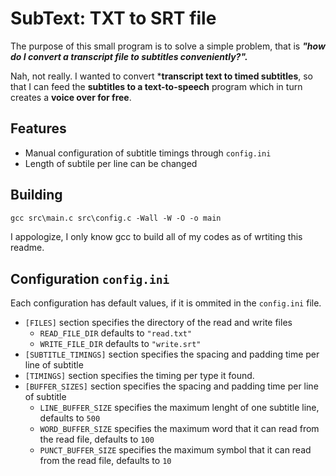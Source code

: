 # SubText: TXT to SRT file

The purpose of this small program is to solve a simple problem, that is ***"how do I convert a transcript file to subtitles conveniently?".***

Nah, not really. I wanted to convert ***transcript text to timed subtitles**, so that I can feed the **subtitles to a text-to-speech** program which in turn creates a **voice over for free**.

## Features
- Manual configuration of subtitle timings through ```config.ini```
- Length of subtile per line can be changed

## Building
```ps
gcc src\main.c src\config.c -Wall -W -O -o main
```
I appologize, I only know gcc to build all of my codes as of wrtiting this readme.

## Configuration ```config.ini```

Each configuration has default values, if it is ommited in the ```config.ini``` file.

- ```[FILES]``` section specifies the directory of the read and write files
    - ```READ_FILE_DIR``` defaults to ```"read.txt"```
    - ```WRITE_FILE_DIR``` defaults to ```"write.srt"```
- ```[SUBTITLE_TIMINGS]``` section specifies the spacing and padding time per line of subtitle
- ```[TIMINGS]``` section specifies the timing per type it found.
- ```[BUFFER_SIZES]``` section specifies the spacing and padding time per line of subtitle
    - ```LINE_BUFFER_SIZE``` specifies the maximum lenght of one subtitle line, defaults to ```500```
    - ```WORD_BUFFER_SIZE``` specifies the maximum word that it can read from the read file, defaults to ```100```
    - ```PUNCT_BUFFER_SIZE``` specifies the maximum symbol that it can read from the read file, defaults to ```10```

